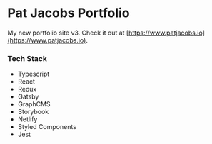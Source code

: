 # Pat Jacobs Portfolio
My new portfolio site v3. Check it out at [https://www.patjacobs.io](https://www.patjacobs.io).

### Tech Stack

- Typescript
- React
- Redux
- Gatsby
- GraphCMS
- Storybook
- Netlify
- Styled Components
- Jest
